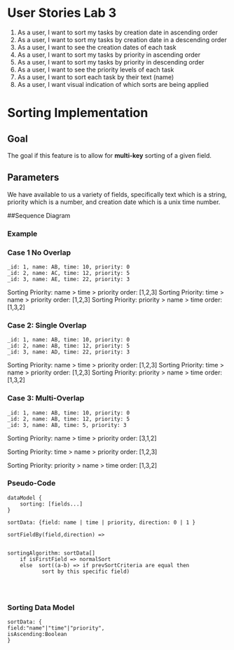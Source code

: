 

# User Stories Lab 3

1. As a user, I want to sort my tasks by creation date in ascending order
2. As a user, I want to sort my tasks by creation date in a descending order
3. As a user, I want to see the creation dates of each task
4. As a user, I want to sort my tasks by priority in ascending order
5. As a user, I want to sort my tasks by priority in descending order
6. As a user, I want to see the priority levels of each task
7. As a user, I want to sort each task by their text (name)
8. As a user, I want visual indication of which sorts are being applied



# Sorting Implementation


## Goal
The goal if this feature is to allow for **multi-key**
sorting of a given field.

## Parameters
We have available to us a variety of fields,
specifically text which is a string, priority which is a number,
and creation date which is a unix time number.

##Sequence Diagram


### Example 


### Case 1 No Overlap
```
_id: 1, name: AB, time: 10, priority: 0 
_id: 2, name: AC, time: 12, priority: 5
_id: 3, name: AE, time: 22, priority: 3 
```
Sorting Priority: name > time > priority
order: [1,2,3]
Sorting Priority: time > name > priority
order: [1,2,3]
Sorting Priority: priority > name > time 
order: [1,3,2]


### Case 2: Single Overlap
```
_id: 1, name: AB, time: 10, priority: 0 
_id: 2, name: AB, time: 12, priority: 5
_id: 3, name: AD, time: 22, priority: 3 
```

Sorting Priority: name > time > priority
order: [1,2,3]
Sorting Priority: time > name > priority
order: [1,2,3]
Sorting Priority: priority > name > time
order: [1,3,2]

### Case 3: Multi-Overlap
```
_id: 1, name: AB, time: 10, priority: 0 
_id: 2, name: AB, time: 12, priority: 5
_id: 3, name: AB, time: 5, priority: 3 
```
Sorting Priority: name > time > priority 
order: [3,1,2]

Sorting Priority: time > name > priority
order: [1,2,3]

Sorting Priority: priority > name > time
order: [1,3,2]

### Pseudo-Code
```
dataModel {
    sorting: [fields...]
}

sortData: {field: name | time | priority, direction: 0 | 1 }

sortFieldBy(field,direction) => 


sortingAlgorithm: sortData[]
    if isFirstField => normalSort
    else  sort((a-b) => if prevSortCriteria are equal then
           sort by this specific field)
    
   
    
```


### Sorting Data Model
``` 
sortData: { 
field:"name"|"time"|"priority", 
isAscending:Boolean
}
``` 

